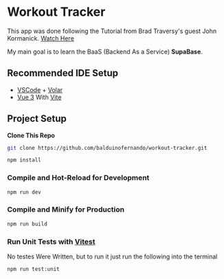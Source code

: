 # Workout Tracker

This app was done following the Tutorial from Brad Traversy's guest John Kormanick. [Watch Here](https://www.youtube.com/watch?v=3tF0fGkd4ho)

My main goal is to learn the BaaS (Backend As a Service)  **SupaBase**. 

## Recommended IDE Setup

- [VSCode](https://code.visualstudio.com/) + [Volar](https://marketplace.visualstudio.com/items?itemName=Vue.volar)
- [Vue 3](https://vuejs.org/) With [Vite](https://vitejs.dev/)

## Project Setup

**Clone This Repo**

``` sh
git clone https://github.com/balduinofernando/workout-tracker.git
```

```sh
npm install
```

### Compile and Hot-Reload for Development

```sh
npm run dev
```

### Compile and Minify for Production

```sh
npm run build
```

### Run Unit Tests with [Vitest](https://vitest.dev/)

No testes Were Written, but to run it just run the following into the terminal 

```sh
npm run test:unit
```
